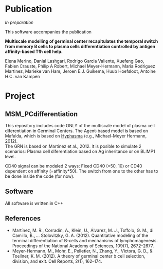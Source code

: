 # Publication
_In preparation_

This software accompanies the publication

**Multiscale modelling of germinal center recapitulates the temporal switch from memory B cells to plasma cells differentiation controlled by antigen affinity-based Tfh cell help.**

Elena Merino, Danial Lashgari, Rodrigo Garcia Valiente, Xuefeng Gao, Fabien Crauste, Philip A Robert, Michael Meyer-Hermann, Maria Rodriguez Martinez, Marieke van Ham, Jeroen E.J. Guikema, Huub Hoefsloot, Antoine H.C. van Kampen

# Project
## MSM_PCdifferentiation

This repository includes code ONLY of the multiscale model of plasma cell diferentiation in Germinal Centers. The Agent-based
model is based on Mafalda, which is based on [Hyphasma](https://www.helmholtz-hzi.de/en/research/research-topics/immune-response/systems-immunology/our-research/) (e.g., Michael-Meyer Hermann, 2012).  
The GRN is based on Martinez et al., 2012. It is posible to simulate 2 scenarios: Plasma cell diferentiation based on 
Ag inheritance or on BLIMP1 level.

CD40 signal can be modeled 2 ways: Fixed CD40 (=50, 10) or CD40 dependent on affinity (=affinity*50). 
The switch from one to the other has to be done inside the code (for now).

## Software
All software is written in C++

## References
* Martínez, M. R., Corradin, A., Klein, U., Álvarez, M. J., Toffolo, G. M., di Camillo, B., … Stolovitzky, G. A. (2012). Quantitative modeling of the terminal differentiation of B-cells and mechanisms of lymphomagenesis. Proceedings of the National Academy of Sciences, 109(7), 2672–2677. 
* Meyer-Hermann, M., Mohr, E., Pelletier, N., Zhang, Y., Victora, G. D., & Toellner, K. M. (2012). A theory of germinal center b cell selection, division, and exit. Cell Reports, 2(1), 162–174. 

